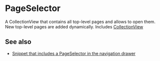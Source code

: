 ---
---
# PageSelector
A CollectionView that contains all top-level pages and allows to open them. New top-level pages are added dynamically.
Includes [CollectionView](CollectionView.md)

## See also
- [Snippet that includes a PageSelector in the navigation drawer](https://github.com/eclipsesource/tabris-js/blob/v1.1.0/snippets/drawer-pages/drawer-pages.js)
